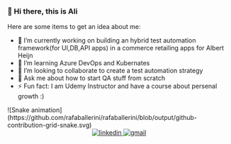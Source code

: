 ### 👋 Hi there, this is Ali


Here are some items to get an idea about me:

- 🔭 I’m currently working on building an hybrid test automation framework(for UI,DB,API apps) in a commerce retailing apps for Albert Heijn 
- 🌱 I’m learning Azure DevOps and Kubernates
- 👯 I’m looking to collaborate to create a test automation strategy
- 💬 Ask me about how to start QA stuff from scratch
- ⚡ Fun fact: I am Udemy Instructor and have a course about persenal growth :)

<div> 
  ![Snake animation](https://github.com/rafaballerini/rafaballerini/blob/output/github-contribution-grid-snake.svg)
</div>

<div align="center">
<a href="https://www.linkedin.com/in/alipala/">
<img src="https://img.shields.io/badge/visit%20my%20Linkedin-0A66C2?style=for-the-badge&logo=linkedin&logoColor=white" alt="linkedin" />
</a>
<a href="mailto:alipala.ist@gmail.com">
<img src="https://img.shields.io/badge/email%20me-EA4335?style=for-the-badge&logo=gmail&logoColor=white" alt="gmail" />
</a>
</div>

